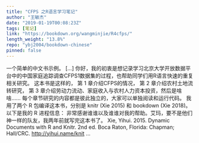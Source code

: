 ```yaml
---
title: "CFPS 之R语言学习笔记"
author: "王敏杰"
date: "2019-01-19T00:08:23Z"
tags: [笔记]
link: "https://bookdown.org/wangminjie/R4cfps/"
length_weight: "13.8%"
repo: "ybj2004/bookdown-chinese"
pinned: false
---
```


一个简单的中文书示例。 [...] 你好，我的初衷是想记录学习北京大学开放数据平台中的中国家庭追踪调查CFPS1数据集的过程，也帮助同学们用R语言快速的重复相关研究。 这本书是这样的， 第 1 章介绍CFPS的情况， 第 2 章介绍农村土地流转研究， 第 3 章介绍劳动力流动、家庭收入与农村人力资本投资，然后是啥啥…… 每个章节研究的内容都是彼此独立的，大家可以单独阅读和运行代码。 我用了两个 R 包编译这本书，分别是 knitr (Xie 2015) 和 bookdown (Xie 2018)。以下是我的 R 进程信息： 非常感谢谁谁以及谁谁对我的帮助。艾玛，要不是他们神一样的队友，我两年前就写完这本书了。 Xie, Yihui. 2015. Dynamic Documents with R and Knitr. 2nd ed. Boca Raton, Florida: Chapman; Hall/CRC. http://yihui.name/knit ...
